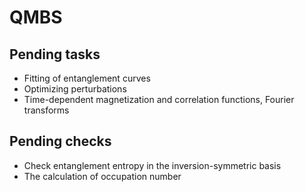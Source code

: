 # QMBS


## Pending tasks

- Fitting of entanglement curves
- Optimizing perturbations
- Time-dependent magnetization and correlation functions, Fourier transforms


## Pending checks

- Check entanglement entropy in the inversion-symmetric basis
- The calculation of occupation number
